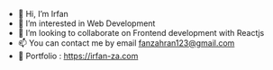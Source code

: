 - 👋 Hi, I’m Irfan
- 👀 I’m interested in Web Development 
- 💞️ I’m looking to collaborate on Frontend development with Reactjs
- 📫 You can contact me by email fanzahran123@gmail.com
- 💌 Portfolio : https://irfan-za.com

<!---
irfan-za/irfan-za is a ✨ special ✨ repository because its `README.md` (this file) appears on your GitHub profile.
You can click the Preview link to take a look at your changes.
--->
